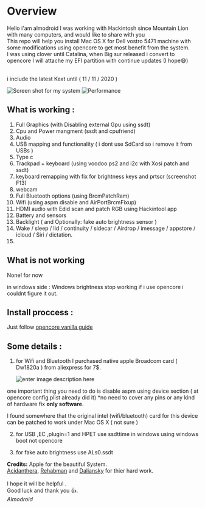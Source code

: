 ﻿# Overview
Hello i'am almodroid I was working with Hackintosh since Mountain Lion with many computers, and would like to share with you\
This repo will help you install Mac OS X for Dell vostro 5471 machine with some modifications using opencore to get most benefit from the system.\
I was using clover until Catalina, when Big sur released i convert to opencore I will attache my EFI partition with continue updates (I hope😅)  

\
i include the latest Kext until ( 11 / 11 / 2020 )

![Screen shot for my system](https://raw.githubusercontent.com/almodroid/Dell-vostro-5471-hackintosh/main/Screenshot2.png)
![Performance](https://raw.githubusercontent.com/almodroid/Dell-vostro-5471-hackintosh/main/Screenshot1.png)
## What is working :
 1. Full Graphics (with Disabling external Gpu using ssdt)
 2. Cpu and Power mangment (ssdt and cpufriend)
 3. Audio
 4. USB mapping and functionality ( i dont use SdCard so i remove it from USBs )
 5. Type c
 6. Trackpad + keyboard (using voodoo ps2 and i2c with Xosi patch and ssdt) 
 7. keyboard remapping with fix for brightness keys and prtscr (screenshot F13)
 8. webcam 
 9. Full Bluetooth options (using BrcmPatchRam) 
 10. Wifi (using aspm disable and AirPortBrcmFixup)
 11. HDMI audio with Edid scan and patch RGB using Hackintool app
 12. Battery and sensors
 13. Backlight ( and Optionally: fake auto brightness sensor )
 14. Wake / sleep / lid / continuity / sidecar / Airdrop / imessage / appstore / icloud / Siri / dictation.
 15. 

## What is not working 
None! for now 

in windows side :
Windows brightness stop working if i use opencore i couldnt figure it out.

## Install proccess :
Just follow [opencore vanilla guide](https://dortania.github.io/OpenCore-Install-Guide/prerequisites.html)


## Some details :

1. for Wifi and Bluetooth I purchased native apple Broadcom card ( Dw1820a )
from aliexpress for 7$.
   
   ![enter image description here](https://osxlatitude.com/uploads/monthly_2019_05/DW1820A_CN-08PKF4.jpg.2f57e855741f3797816a71423155cbde.jpg)
 
 one important thing you need to do is disable aspm using device section ( at opencore config.plist already did it)
 *no need to cover any pins or any kind of hardware fix **only software**.

I found somewhere that the original intel (wifi/bluetooth) card for this device can be patched to work under Mac OS X ( not sure )

2. for USB ,EC ,plugin=1 and HPET 
use ssdttime in windows using windows boot not opencore

3. for fake auto brightness use ALs0.ssdt
 
**Credits:** 
Apple for the beautiful System.\
[Acidanthera](https://github.com/acidanthera), [Rehabman](https://github.com/RehabMan) and [Daliansky](https://github.com/daliansky) for thier hard work.\
\
I hope it will be helpful .\
Good luck and thank you 👍.\
*Almodroid*
